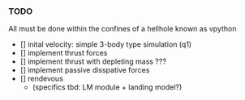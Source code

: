 ### TODO
All must be done within the confines of a hellhole known as vpython
- [] inital velocity: simple 3-body type simulation (q1) 
- [] implement thrust forces
- [] implement thrust with depleting mass ???
- [] implement passive disspative forces
- [] rendevous 
  - (specifics tbd: LM module + landing model?)
